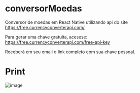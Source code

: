 # conversorMoedas

Conversor de moedas em React Native utilizando api do site https://free.currencyconverterapi.com/

Para gerar uma chave gratuita, acesese: https://free.currencyconverterapi.com/free-api-key

Receberá em seu email o link completo com sua chave pessoal.

# Print

![image](https://user-images.githubusercontent.com/97065934/170831968-763e6318-d3c9-4c05-9a3e-508cfc9dc083.png)


